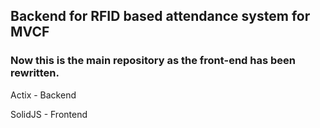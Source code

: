 
## Backend for RFID based attendance system for MVCF

### Now this is the main repository as the front-end has been rewritten.

Actix - Backend

SolidJS - Frontend


